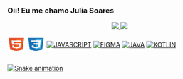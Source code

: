 ### Oii! Eu me chamo Julia Soares

<div align="center">
  <a href="https://github.com/Xul14">
  <img height="180em" src="https://github-readme-stats.vercel.app/api?username=Xul14&show_icons=true&theme=dracula&include_all_commits=true&count_private=true"/>
  <img height="180em" src="https://github-readme-stats.vercel.app/api/top-langs/?username=Xul14&layout=compact&langs_count=7&theme=dracula"/>
</div>
 
<div style="display: inline_block"><br>
  <img align="center" alt="HTML" height="30" width="40" src="https://raw.githubusercontent.com/devicons/devicon/master/icons/html5/html5-original.svg">
  <img align="center" alt="CSS" height="30" width="40" src="https://raw.githubusercontent.com/devicons/devicon/master/icons/css3/css3-original.svg">
  <img align="center" alt="JAVASCRIPT" height="30" width="40" src="https://cdn.jsdelivr.net/gh/devicons/devicon/icons/javascript/javascript-original.svg">
  <img align="center" alt="FIGMA" height="30" width="40" src="https://cdn.jsdelivr.net/gh/devicons/devicon/icons/figma/figma-original.svg">
  <img align="center" alt="JAVA" height="30" width="40" src="https://cdn.jsdelivr.net/gh/devicons/devicon/icons/java/java-original.svg">
   <img align="center" alt="KOTLIN" height="30" width="40" src="https://cdn.jsdelivr.net/gh/devicons/devicon/icons/kotlin/kotlin-original.svg">
</div>
  
##

  ![Snake animation](https://github.com/Xul14/Xul14/blob/output/github-contribution-grid-snake.svg)
